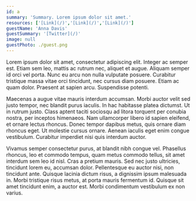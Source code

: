 ```yaml
---
id: a
summary: 'Summary. Lorem ipsum dolor sit amet.'
resources: ['[Link](/)','[Link](/)','[Link](/)']
guestName: 'Anna Davis'
guestSummary: '[Twitter](/)'
image: null
guestPhoto: ./guest.png
---
```


Lorem ipsum dolor sit amet, consectetur adipiscing elit. Integer ac semper est. Etiam sem leo, mattis ac rutrum nec, aliquet et augue. Aliquam semper id orci vel porta. Nunc eu arcu non nulla vulputate posuere. Curabitur tristique massa vitae orci tincidunt, nec cursus diam posuere. Etiam ac quam dolor. Praesent at sapien arcu. Suspendisse potenti.

Maecenas a augue vitae mauris interdum accumsan. Morbi auctor velit sed justo tempor, nec blandit purus iaculis. In hac habitasse platea dictumst. Ut in rutrum justo. Class aptent taciti sociosqu ad litora torquent per conubia nostra, per inceptos himenaeos. Nam ullamcorper libero id sapien eleifend, et ornare lectus rhoncus. Donec tempor dapibus metus, quis ornare diam rhoncus eget. Ut molestie cursus ornare. Aenean iaculis eget enim congue vestibulum. Curabitur imperdiet nisi quis interdum auctor.

Vivamus semper consectetur purus, at blandit nibh congue vel. Phasellus rhoncus, leo et commodo tempus, quam metus commodo tellus, sit amet interdum sem leo id nisl. Cras a pretium mauris. Sed nec justo ultricies, tincidunt lorem eu, accumsan dolor. Pellentesque eu auctor nisi, non tincidunt ante. Quisque lacinia dictum risus, a dignissim ipsum malesuada in. Morbi tristique risus metus, at porta mauris fermentum id. Quisque sit amet tincidunt enim, a auctor est. Morbi condimentum vestibulum ex non varius.